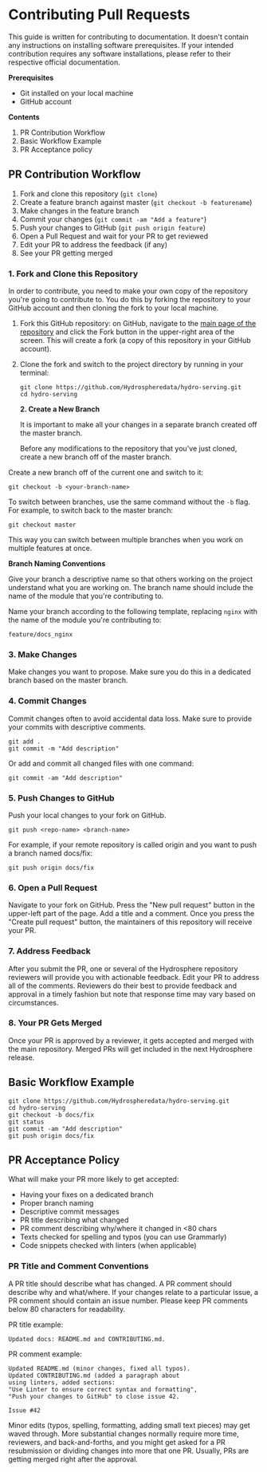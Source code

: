 # Contributing Pull Requests

This guide is written for contributing to documentation. It doesn't contain any instructions on installing software prerequisites. If your intended contribution requires any software installations, please refer to their respective official documentation.

**Prerequisites**

* Git installed on your local machine
* GitHub account 

**Contents**

1. PR Contribution Workflow   
2. Basic Workflow Example  
3. PR Acceptance policy  

## PR Contribution Workflow

1. Fork and clone this repository \(`git clone`\)  
2. Create a feature branch against master \(`git checkout -b featurename`\)   
3. Make changes in the feature branch  
4. Commit your changes \(`git commit -am "Add a feature"`\)   
5. Push your changes to GitHub \(`git push origin feature`\)    
6. Open a Pull Request and wait for your PR to get reviewed   
7. Edit your PR to address the feedback \(if any\)   
8. See your PR getting merged  

### 1. Fork and Clone this Repository

In order to contribute, you need to make your own copy of the repository you're going to contribute to. You do this by forking the repository to your GitHub account and then cloning the fork to your local machine.

1. Fork this GitHub repository: on GitHub, navigate to the [main page of the repository](https://github.com/Hydrospheredata/hydro-serving) and click the Fork button in the upper-right area of the screen. This will create a fork \(a copy of this repository in your GitHub account\). 
2. Clone the fork and switch to the project directory by running in your terminal:

   ```text
   git clone https://github.com/Hydrospheredata/hydro-serving.git
   cd hydro-serving
   ```

   **2. Create a New Branch**

   It is important to make all your changes in a separate branch created off the master branch.

   Before any modifications to the repository that you've just cloned, create a new branch off of the master branch.

Create a new branch off of the current one and switch to it:

```text
git checkout -b <your-branch-name>
```

To switch between branches, use the same command without the `-b` flag. For example, to switch back to the master branch:

```text
git checkout master
```

This way you can switch between multiple branches when you work on multiple features at once.

**Branch Naming Conventions**

Give your branch a descriptive name so that others working on the project understand what you are working on. The branch name should include the name of the module that you're contributing to.

Name your branch according to the following template, replacing `nginx` with the name of the module you're contributing to:

```text
feature/docs_nginx
```

### 3. Make Changes

Make changes you want to propose. Make sure you do this in a dedicated branch based on the master branch.

### 4. Commit Changes

Commit changes often to avoid accidental data loss. Make sure to provide your commits with descriptive comments.

```text
git add .
git commit -m "Add description"
```

Or add and commit all changed files with one command:

```text
git commit -am "Add description"
```

### 5. Push Changes to GitHub

Push your local changes to your fork on GitHub.

```text
git push <repo-name> <branch-name>
```

For example, if your remote repository is called origin and you want to push a branch named docs/fix:

```text
git push origin docs/fix
```

### 6. Open a Pull Request

Navigate to your fork on GitHub. Press the "New pull request" button in the upper-left part of the page. Add a title and a comment. Once you press the "Create pull request" button, the maintainers of this repository will receive your PR.

### 7. Address Feedback

After you submit the PR, one or several of the Hydrosphere repository reviewers will provide you with actionable feedback. Edit your PR to address all of the comments. Reviewers do their best to provide feedback and approval in a timely fashion but note that response time may vary based on circumstances.

### 8. Your PR Gets Merged

Once your PR is approved by a reviewer, it gets accepted and merged with the main repository. Merged PRs will get included in the next Hydrosphere release.

## Basic Workflow Example

```text
git clone https://github.com/Hydrospheredata/hydro-serving.git
cd hydro-serving
git checkout -b docs/fix
git status
git commit -am "Add description"
git push origin docs/fix
```

## PR Acceptance Policy

What will make your PR more likely to get accepted:

* Having your fixes on a dedicated branch 
* Proper branch naming
* Descriptive commit messages
* PR title describing what changed 
* PR comment describing why/where it changed in &lt;80 chars
* Texts checked for spelling and typos \(you can use Grammarly\)
* Code snippets checked with linters \(when applicable\)  

### PR Title and Comment Conventions

A PR title should describe what has changed. A PR comment should describe why and what/where. If your changes relate to a particular issue, a PR comment should contain an issue number. Please keep PR comments below 80 characters for readability.

PR title example:

```text
Updated docs: README.md and CONTRIBUTING.md.
```

PR comment example:

```text
Updated README.md (minor changes, fixed all typos). 
Updated CONTRIBUTING.md (added a paragraph about 
using linters, added sections: 
"Use Linter to ensure correct syntax and formatting", 
"Push your changes to GitHub" to close issue 42. 

Issue #42
```

Minor edits \(typos, spelling, formatting, adding small text pieces\) may get waved through. More substantial changes normally require more time, reviewers, and back-and-forths, and you might get asked for a PR resubmission or dividing changes into more that one PR. Usually, PRs are getting merged right after the approval.

